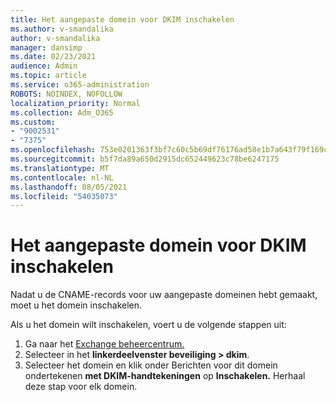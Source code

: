 ```yaml
---
title: Het aangepaste domein voor DKIM inschakelen
ms.author: v-smandalika
author: v-smandalika
manager: dansimp
ms.date: 02/23/2021
audience: Admin
ms.topic: article
ms.service: o365-administration
ROBOTS: NOINDEX, NOFOLLOW
localization_priority: Normal
ms.collection: Adm_O365
ms.custom:
- "9002531"
- "7375"
ms.openlocfilehash: 753e0201363f3bf7c60c5b69df76176ad58e1b7a643f79f169c71af20b0a35d9
ms.sourcegitcommit: b5f7da89a650d2915dc652449623c78be6247175
ms.translationtype: MT
ms.contentlocale: nl-NL
ms.lasthandoff: 08/05/2021
ms.locfileid: "54035073"
---
```

# <a name="enable-the-custom-domain-for-dkim"></a>Het aangepaste domein voor DKIM inschakelen

Nadat u de CNAME-records voor uw aangepaste domeinen hebt gemaakt, moet u het domein inschakelen.

Als u het domein wilt inschakelen, voert u de volgende stappen uit:

1. Ga naar het [Exchange beheercentrum.](https://outlook.office365.com/ecp/)
2. Selecteer in het **linkerdeelvenster beveiliging > dkim**.
3. Selecteer het domein en klik onder Berichten voor dit domein ondertekenen **met DKIM-handtekeningen** op **Inschakelen.** Herhaal deze stap voor elk domein.

